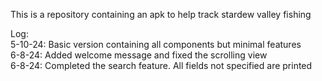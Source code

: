 This is a repository containing an apk to help track stardew valley fishing <br/>

Log:<br/>
  5-10-24: Basic version containing all components but minimal features <br/>
  6-8-24: Added welcome message and fixed the scrolling view <br/>
  6-8-24: Completed the search feature. All fields not specified are printed <br/>
